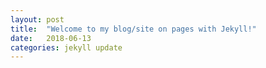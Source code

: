 ```yaml
---
layout: post
title:  "Welcome to my blog/site on pages with Jekyll!"
date:   2018-06-13
categories: jekyll update
---
```

